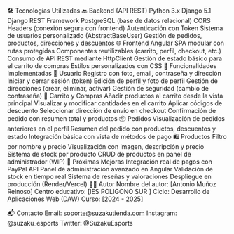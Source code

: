 🛠 Tecnologías Utilizadas
🔙 Backend (API REST)
Python 3.x
Django 5.1
Django REST Framework
PostgreSQL (base de datos relacional)
CORS Headers (conexión segura con frontend)
Autenticación con Token
Sistema de usuarios personalizado (AbstractBaseUser)
Gestión de pedidos, productos, direcciones y descuentos
🌐 Frontend
Angular
SPA modular con rutas protegidas
Componentes reutilizables (carrito, perfil, checkout, etc.)
Consumo de API REST mediante HttpClient
Gestión de estado básico para el carrito de compras
Estilos personalizados con CSS
🧩 Funcionalidades Implementadas
👤 Usuario
Registro con foto, email, contraseña y dirección
Iniciar y cerrar sesión (token)
Edición de perfil y foto de perfil
Gestión de direcciones (crear, eliminar, activar)
Gestión de seguridad (cambio de contraseña)
🛒 Carrito y Compras
Añadir productos al carrito desde la vista principal
Visualizar y modificar cantidades en el carrito
Aplicar códigos de descuento
Seleccionar dirección de envío en checkout
Confirmación de pedido con resumen total y productos
📦 Pedidos
Visualización de pedidos anteriores en el perfil
Resumen del pedido con productos, descuentos y estado
Integración básica con vista de métodos de pago
🛍️ Productos
Filtro por nombre y precio
Visualización con imagen, descripción y precio
Sistema de stock por producto
CRUD de productos en panel de administrador (WIP)
🚀 Próximas Mejoras
 Integración real de pagos con PayPal API
 Panel de administración avanzado en Angular
 Validación de stock en tiempo real
 Sistema de reseñas y valoraciones
 Despliegue en producción (Render/Vercel)
🧑‍💻 Autor
Nombre del autor: [Antonio Muñoz Reinoso]
Centro educativo: [IES POLIGONO SUR ]
Ciclo: Desarrollo de Aplicaciones Web (DAW)
Curso: [2024 - 2025]

📬 Contacto
Email: soporte@suzakutienda.com
Instagram: @suzaku_esports
Twitter: @SuzakuEsports
